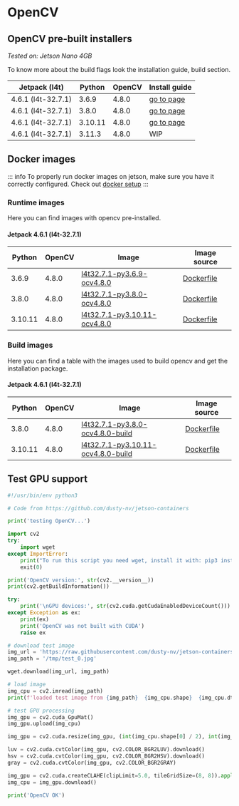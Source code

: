 # OpenCV

## OpenCV pre-built installers

_Tested on: Jetson Nano 4GB_

To know more about the build flags look the installation guide, build section.

| Jetpack (l4t)      | Python  | OpenCV | Install guide                                                                 |
|--------------------|---------|--------|-------------------------------------------------------------------------------|
| 4.6.1 (l4t-32.7.1) | 3.6.9   | 4.8.0  | [go to page](/libraries/opencv/l4t32.7.1/py3.6.9#opencv-4-8-0-installation)   |
| 4.6.1 (l4t-32.7.1) | 3.8.0   | 4.8.0  | [go to page](/libraries/opencv/l4t32.7.1/py3.8.0#opencv-4-8-0-installation)   |
| 4.6.1 (l4t-32.7.1) | 3.10.11 | 4.8.0  | [go to page](/libraries/opencv/l4t32.7.1/py3.10.11#opencv-4-8-0-installation) |
| 4.6.1 (l4t-32.7.1) | 3.11.3  | 4.8.0  | WIP                                                                           |

## Docker images

::: info
To properly run docker images on jetson, make sure you have it correctly configured. Check
out [docker setup](/getting-started/docker)
:::

### Runtime images

Here you can find images with opencv pre-installed.

#### Jetpack 4.6.1 (l4t-32.7.1)

| Python  | OpenCV | Image                                                                                                                                        | Image source                                                                                                                 |
|---------|--------|----------------------------------------------------------------------------------------------------------------------------------------------|------------------------------------------------------------------------------------------------------------------------------|
| 3.6.9   | 4.8.0  | [l4t32.7.1-py3.6.9-ocv4.8.0](https://github.com/lanzani/jetson-libraries/pkgs/container/opencv/159649283?tag=l4t32.7.1-py3.6.9-ocv4.8.0)     | [Dockerfile](https://github.com/lanzani/jetson-libraries/blob/main/libraries/opencv/l4t32.7.1/py3.6.9/ocv4.8.0/Dockerfile)   |
| 3.8.0   | 4.8.0  | [l4t32.7.1-py3.8.0-ocv4.8.0](https://github.com/lanzani/jetson-libraries/pkgs/container/opencv/160202671?tag=l4t32.7.1-py3.8.0-ocv4.8.0)     | [Dockerfile](https://github.com/lanzani/jetson-libraries/blob/main/libraries/opencv/l4t32.7.1/py3.8.0/ocv4.8.0/Dockerfile)   |
| 3.10.11 | 4.8.0  | [l4t32.7.1-py3.10.11-ocv4.8.0](https://github.com/lanzani/jetson-libraries/pkgs/container/opencv/160219897?tag=l4t32.7.1-py3.10.11-ocv4.8.0) | [Dockerfile](https://github.com/lanzani/jetson-libraries/blob/main/libraries/opencv/l4t32.7.1/py3.10.11/ocv4.8.0/Dockerfile) |

### Build images

Here you can find a table with the images used to build opencv and get the installation package.

#### Jetpack 4.6.1 (l4t-32.7.1)

| Python  | OpenCV | Image                                                                                                                                                    | Image source                                                                                                                              |
|---------|--------|----------------------------------------------------------------------------------------------------------------------------------------------------------|-------------------------------------------------------------------------------------------------------------------------------------------|
| 3.8.0   | 4.8.0  | [l4t32.7.1-py3.8.0-ocv4.8.0-build](https://github.com/lanzani/jetson-libraries/pkgs/container/opencv/161674111?tag=l4t32.7.1-py3.8.0-ocv4.8.0-build)     | [Dockerfile](https://github.com/lanzani/jetson-libraries/blob/main/libraries/opencv/l4t32.7.1/py3.8.0/ocv4.8.0/build_opencv/Dockerfile)   |
| 3.10.11 | 4.8.0  | [l4t32.7.1-py3.10.11-ocv4.8.0-build](https://github.com/lanzani/jetson-libraries/pkgs/container/opencv/161791728?tag=l4t32.7.1-py3.10.11-ocv4.8.0-build) | [Dockerfile](https://github.com/lanzani/jetson-libraries/blob/main/libraries/opencv/l4t32.7.1/py3.10.11/ocv4.8.0/build_opencv/Dockerfile) |

## Test GPU support

```python
#!/usr/bin/env python3

# Code from https://github.com/dusty-nv/jetson-containers

print('testing OpenCV...')

import cv2
try:
    import wget
except ImportError:
    print("To run this script you need wget, install it with: pip3 install wget")
    exit(0)

print('OpenCV version:', str(cv2.__version__))
print(cv2.getBuildInformation())

try:
    print('\nGPU devices:', str(cv2.cuda.getCudaEnabledDeviceCount()))
except Exception as ex:
    print(ex)
    print('OpenCV was not built with CUDA')
    raise ex

# download test image
img_url = 'https://raw.githubusercontent.com/dusty-nv/jetson-containers/59f840abbb99f22914a7b2471da829b3dd56122e/test/data/test_0.jpg'
img_path = '/tmp/test_0.jpg'

wget.download(img_url, img_path)

# load image
img_cpu = cv2.imread(img_path)
print(f'loaded test image from {img_path}  {img_cpu.shape}  {img_cpu.dtype}')

# test GPU processing
img_gpu = cv2.cuda_GpuMat()
img_gpu.upload(img_cpu)

img_gpu = cv2.cuda.resize(img_gpu, (int(img_cpu.shape[0] / 2), int(img_cpu.shape[1] / 2)))

luv = cv2.cuda.cvtColor(img_gpu, cv2.COLOR_BGR2LUV).download()
hsv = cv2.cuda.cvtColor(img_gpu, cv2.COLOR_BGR2HSV).download()
gray = cv2.cuda.cvtColor(img_gpu, cv2.COLOR_BGR2GRAY)

img_gpu = cv2.cuda.createCLAHE(clipLimit=5.0, tileGridSize=(8, 8)).apply(gray, cv2.cuda_Stream.Null())
img_cpu = img_gpu.download()

print('OpenCV OK')
```
